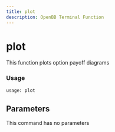 ```yaml
---
title: plot
description: OpenBB Terminal Function
---
```


# plot

This function plots option payoff diagrams

### Usage 
```python
usage: plot
```

## Parameters

This command has no parameters


